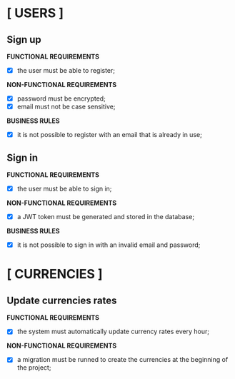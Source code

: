 # [ USERS ]

## Sign up

**FUNCTIONAL REQUIREMENTS**

- [x] the user must be able to register;

**NON-FUNCTIONAL REQUIREMENTS**

- [x] password must be encrypted;
- [x] email must not be case sensitive;

**BUSINESS RULES**

- [x] it is not possible to register with an email that is already in use;

## Sign in

**FUNCTIONAL REQUIREMENTS**

- [x] the user must be able to sign in;

**NON-FUNCTIONAL REQUIREMENTS**

- [x] a JWT token must be generated and stored in the database;

**BUSINESS RULES**

- [x] it is not possible to sign in with an invalid email and password;

# [ CURRENCIES ]

## Update currencies rates

**FUNCTIONAL REQUIREMENTS**

- [x] the system must automatically update currency rates every hour;

**NON-FUNCTIONAL REQUIREMENTS**

- [x] a migration must be runned to create the currencies at the beginning of the project;

